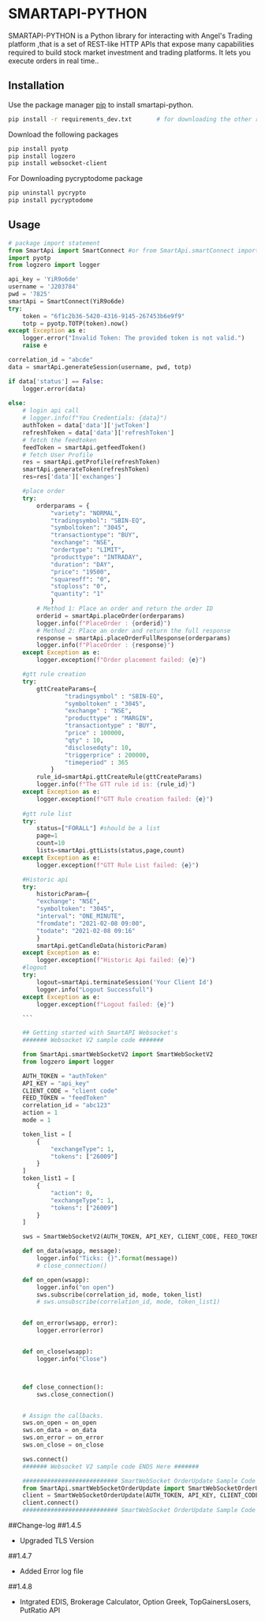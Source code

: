 # SMARTAPI-PYTHON

SMARTAPI-PYTHON is a Python library for interacting with Angel's Trading platform  ,that is a set of REST-like HTTP APIs that expose many capabilities required to build stock market investment and trading platforms. It lets you execute orders in real time..


## Installation

Use the package manager [pip](https://pip.pypa.io/en/stable/) to install smartapi-python.

```bash
pip install -r requirements_dev.txt       # for downloading the other required packages
```

Download the following packages
```bash
pip install pyotp
pip install logzero
pip install websocket-client    
```
For Downloading pycryptodome package
```bash
pip uninstall pycrypto
pip install pycryptodome    
```

## Usage

```python
# package import statement
from SmartApi import SmartConnect #or from SmartApi.smartConnect import SmartConnect
import pyotp
from logzero import logger

api_key = 'YiR9o6de'
username = 'J203784'
pwd = '7825'
smartApi = SmartConnect(YiR9o6de)
try:
    token = "6f1c2b36-5420-4316-9145-267453b6e9f9"
    totp = pyotp.TOTP(token).now()
except Exception as e:
    logger.error("Invalid Token: The provided token is not valid.")
    raise e

correlation_id = "abcde"
data = smartApi.generateSession(username, pwd, totp)

if data['status'] == False:
    logger.error(data)
    
else:
    # login api call
    # logger.info(f"You Credentials: {data}")
    authToken = data['data']['jwtToken']
    refreshToken = data['data']['refreshToken']
    # fetch the feedtoken
    feedToken = smartApi.getfeedToken()
    # fetch User Profile
    res = smartApi.getProfile(refreshToken)
    smartApi.generateToken(refreshToken)
    res=res['data']['exchanges']

    #place order
    try:
        orderparams = {
            "variety": "NORMAL",
            "tradingsymbol": "SBIN-EQ",
            "symboltoken": "3045",
            "transactiontype": "BUY",
            "exchange": "NSE",
            "ordertype": "LIMIT",
            "producttype": "INTRADAY",
            "duration": "DAY",
            "price": "19500",
            "squareoff": "0",
            "stoploss": "0",
            "quantity": "1"
            }
        # Method 1: Place an order and return the order ID
        orderid = smartApi.placeOrder(orderparams)
        logger.info(f"PlaceOrder : {orderid}")
        # Method 2: Place an order and return the full response
        response = smartApi.placeOrderFullResponse(orderparams)
        logger.info(f"PlaceOrder : {response}")
    except Exception as e:
        logger.exception(f"Order placement failed: {e}")

    #gtt rule creation
    try:
        gttCreateParams={
                "tradingsymbol" : "SBIN-EQ",
                "symboltoken" : "3045",
                "exchange" : "NSE", 
                "producttype" : "MARGIN",
                "transactiontype" : "BUY",
                "price" : 100000,
                "qty" : 10,
                "disclosedqty": 10,
                "triggerprice" : 200000,
                "timeperiod" : 365
            }
        rule_id=smartApi.gttCreateRule(gttCreateParams)
        logger.info(f"The GTT rule id is: {rule_id}")
    except Exception as e:
        logger.exception(f"GTT Rule creation failed: {e}")
        
    #gtt rule list
    try:
        status=["FORALL"] #should be a list
        page=1
        count=10
        lists=smartApi.gttLists(status,page,count)
    except Exception as e:
        logger.exception(f"GTT Rule List failed: {e}")

    #Historic api
    try:
        historicParam={
        "exchange": "NSE",
        "symboltoken": "3045",
        "interval": "ONE_MINUTE",
        "fromdate": "2021-02-08 09:00", 
        "todate": "2021-02-08 09:16"
        }
        smartApi.getCandleData(historicParam)
    except Exception as e:
        logger.exception(f"Historic Api failed: {e}")
    #logout
    try:
        logout=smartApi.terminateSession('Your Client Id')
        logger.info("Logout Successfull")
    except Exception as e:
        logger.exception(f"Logout failed: {e}")

    ```

    ## Getting started with SmartAPI Websocket's
    ####### Websocket V2 sample code #######

    from SmartApi.smartWebSocketV2 import SmartWebSocketV2
    from logzero import logger

    AUTH_TOKEN = "authToken"
    API_KEY = "api_key"
    CLIENT_CODE = "client code"
    FEED_TOKEN = "feedToken"
    correlation_id = "abc123"
    action = 1
    mode = 1

    token_list = [
        {
            "exchangeType": 1,
            "tokens": ["26009"]
        }
    ]
    token_list1 = [
        {
            "action": 0,
            "exchangeType": 1,
            "tokens": ["26009"]
        }
    ]

    sws = SmartWebSocketV2(AUTH_TOKEN, API_KEY, CLIENT_CODE, FEED_TOKEN)

    def on_data(wsapp, message):
        logger.info("Ticks: {}".format(message))
        # close_connection()

    def on_open(wsapp):
        logger.info("on open")
        sws.subscribe(correlation_id, mode, token_list)
        # sws.unsubscribe(correlation_id, mode, token_list1)


    def on_error(wsapp, error):
        logger.error(error)


    def on_close(wsapp):
        logger.info("Close")



    def close_connection():
        sws.close_connection()


    # Assign the callbacks.
    sws.on_open = on_open
    sws.on_data = on_data
    sws.on_error = on_error
    sws.on_close = on_close

    sws.connect()
    ####### Websocket V2 sample code ENDS Here #######

    ########################### SmartWebSocket OrderUpdate Sample Code Start Here ###########################
    from SmartApi.smartWebSocketOrderUpdate import SmartWebSocketOrderUpdate
    client = SmartWebSocketOrderUpdate(AUTH_TOKEN, API_KEY, CLIENT_CODE, FEED_TOKEN)
    client.connect()
    ########################### SmartWebSocket OrderUpdate Sample Code End Here ###########################
```
##Change-log
##1.4.5
- Upgraded TLS Version

##1.4.7
- Added Error log file

##1.4.8
- Intgrated EDIS, Brokerage Calculator, Option Greek, TopGainersLosers, PutRatio API
